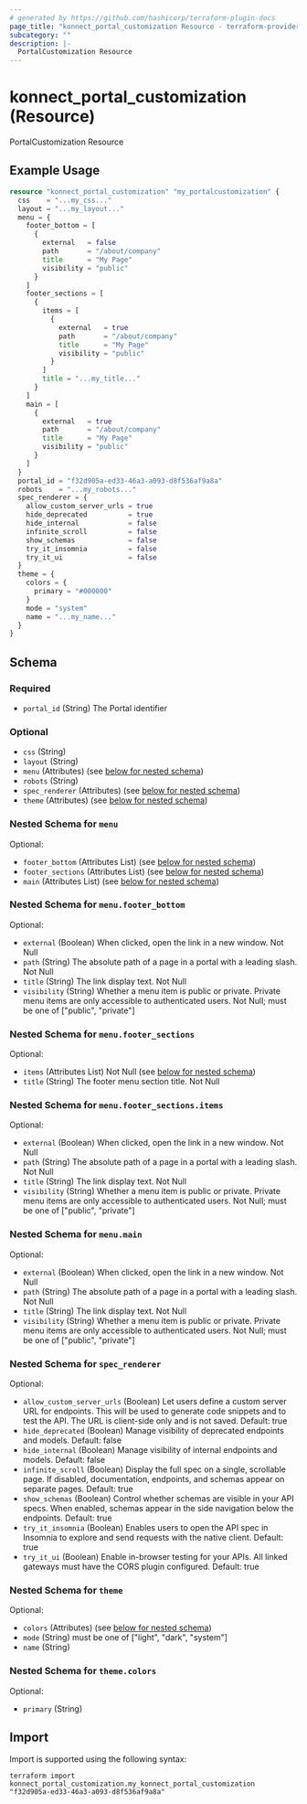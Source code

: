```yaml
---
# generated by https://github.com/hashicorp/terraform-plugin-docs
page_title: "konnect_portal_customization Resource - terraform-provider-konnect"
subcategory: ""
description: |-
  PortalCustomization Resource
---
```


# konnect_portal_customization (Resource)

PortalCustomization Resource

## Example Usage

```terraform
resource "konnect_portal_customization" "my_portalcustomization" {
  css    = "...my_css..."
  layout = "...my_layout..."
  menu = {
    footer_bottom = [
      {
        external   = false
        path       = "/about/company"
        title      = "My Page"
        visibility = "public"
      }
    ]
    footer_sections = [
      {
        items = [
          {
            external   = true
            path       = "/about/company"
            title      = "My Page"
            visibility = "public"
          }
        ]
        title = "...my_title..."
      }
    ]
    main = [
      {
        external   = true
        path       = "/about/company"
        title      = "My Page"
        visibility = "public"
      }
    ]
  }
  portal_id = "f32d905a-ed33-46a3-a093-d8f536af9a8a"
  robots    = "...my_robots..."
  spec_renderer = {
    allow_custom_server_urls = true
    hide_deprecated          = true
    hide_internal            = false
    infinite_scroll          = false
    show_schemas             = false
    try_it_insomnia          = false
    try_it_ui                = false
  }
  theme = {
    colors = {
      primary = "#000000"
    }
    mode = "system"
    name = "...my_name..."
  }
}
```

<!-- schema generated by tfplugindocs -->
## Schema

### Required

- `portal_id` (String) The Portal identifier

### Optional

- `css` (String)
- `layout` (String)
- `menu` (Attributes) (see [below for nested schema](#nestedatt--menu))
- `robots` (String)
- `spec_renderer` (Attributes) (see [below for nested schema](#nestedatt--spec_renderer))
- `theme` (Attributes) (see [below for nested schema](#nestedatt--theme))

<a id="nestedatt--menu"></a>
### Nested Schema for `menu`

Optional:

- `footer_bottom` (Attributes List) (see [below for nested schema](#nestedatt--menu--footer_bottom))
- `footer_sections` (Attributes List) (see [below for nested schema](#nestedatt--menu--footer_sections))
- `main` (Attributes List) (see [below for nested schema](#nestedatt--menu--main))

<a id="nestedatt--menu--footer_bottom"></a>
### Nested Schema for `menu.footer_bottom`

Optional:

- `external` (Boolean) When clicked, open the link in a new window. Not Null
- `path` (String) The absolute path of a page in a portal with a leading slash. Not Null
- `title` (String) The link display text. Not Null
- `visibility` (String) Whether a menu item is public or private. Private menu items are only accessible to authenticated users. Not Null; must be one of ["public", "private"]


<a id="nestedatt--menu--footer_sections"></a>
### Nested Schema for `menu.footer_sections`

Optional:

- `items` (Attributes List) Not Null (see [below for nested schema](#nestedatt--menu--footer_sections--items))
- `title` (String) The footer menu section title. Not Null

<a id="nestedatt--menu--footer_sections--items"></a>
### Nested Schema for `menu.footer_sections.items`

Optional:

- `external` (Boolean) When clicked, open the link in a new window. Not Null
- `path` (String) The absolute path of a page in a portal with a leading slash. Not Null
- `title` (String) The link display text. Not Null
- `visibility` (String) Whether a menu item is public or private. Private menu items are only accessible to authenticated users. Not Null; must be one of ["public", "private"]



<a id="nestedatt--menu--main"></a>
### Nested Schema for `menu.main`

Optional:

- `external` (Boolean) When clicked, open the link in a new window. Not Null
- `path` (String) The absolute path of a page in a portal with a leading slash. Not Null
- `title` (String) The link display text. Not Null
- `visibility` (String) Whether a menu item is public or private. Private menu items are only accessible to authenticated users. Not Null; must be one of ["public", "private"]



<a id="nestedatt--spec_renderer"></a>
### Nested Schema for `spec_renderer`

Optional:

- `allow_custom_server_urls` (Boolean) Let users define a custom server URL for endpoints. This will be used to generate code snippets and to test the API. The URL is client-side only and is not saved. Default: true
- `hide_deprecated` (Boolean) Manage visibility of deprecated endpoints and models. Default: false
- `hide_internal` (Boolean) Manage visibility of internal endpoints and models. Default: false
- `infinite_scroll` (Boolean) Display the full spec on a single, scrollable page. If disabled, documentation, endpoints, and schemas appear on separate pages. Default: true
- `show_schemas` (Boolean) Control whether schemas are visible in your API specs. When enabled, schemas appear in the side navigation below the endpoints. Default: true
- `try_it_insomnia` (Boolean) Enables users to open the API spec in Insomnia to explore and send requests with the native client. Default: true
- `try_it_ui` (Boolean) Enable in-browser testing for your APIs. All linked gateways must have the CORS plugin configured. Default: true


<a id="nestedatt--theme"></a>
### Nested Schema for `theme`

Optional:

- `colors` (Attributes) (see [below for nested schema](#nestedatt--theme--colors))
- `mode` (String) must be one of ["light", "dark", "system"]
- `name` (String)

<a id="nestedatt--theme--colors"></a>
### Nested Schema for `theme.colors`

Optional:

- `primary` (String)

## Import

Import is supported using the following syntax:

```shell
terraform import konnect_portal_customization.my_konnect_portal_customization "f32d905a-ed33-46a3-a093-d8f536af9a8a"
```
